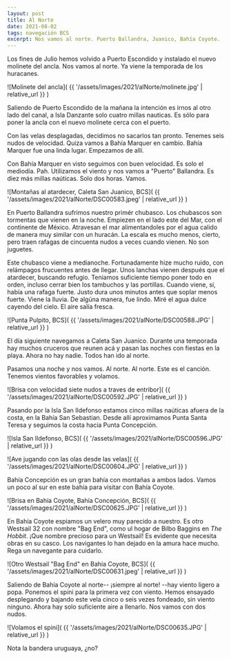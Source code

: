 ```yaml
---
layout: post
title: Al Norte
date: 2021-08-02
tags: navegación BCS
excerpt: Nos vamos al norte. Puerto Ballandra, Juanico, Bahía Coyote.
---
```


Los fines de Julio hemos volvido a Puerto Escondido y instalado el
nuevo molinete del ancla. Nos vamos al norte. Ya viene la temporada de
los huracanes.

![Molinete del ancla](
  {{ '/assets/images/2021/alNorte/molinete.jpg' | relative_url }}
)

Saliendo de Puerto Escondido de la mañana la intención es irnos al otro
lado del canal, a Isla Danzante solo cuatro millas nauticas. Es sólo para
poner la ancla con el nuevo molinete cerca con el puerto.

Con las velas desplagadas, decidimos no sacarlos tan pronto. Tenemes seis
nudos de velocidad. Quiza vamos a Bahía Marquer en cambio. Bahía Marquer fue
una linda lugar. Empezamos de allí.

Con Bahía Marquer en visto seguimos con buen velocidad. Es solo el mediodía.
Pah. Utilizamos el viento y nos vamos a "Puerto" Ballandra. Es diez más
millas naúticas. Solo dos horas. Vamos.

![Montañas al atardecer, Caleta San Juanico, BCS](
  {{ '/assets/images/2021/alNorte/DSC00583.jpeg' | relative_url }}
)

En Puerto Ballandra sufrimos nuestro primér chubasco. Los chubascos son
tormentas que vienen en la noche. Empiezen en el lado este del Mar, con
el continente de México. Atravesan el mar alimentandoles por el agua calido
de manera muy similar con un huracán. La escala es mucho menos, cierto, pero
traen rafagas de cincuenta nudos a veces cuando vienen. No son juguetes.

Este chubasco viene a medianoche. Fortunadamente hize mucho ruido, con
relámpagos frucuentes antes de llegar. Unos lanchas vienen después que el
atardecer, buscando refugio. Teniamos suficiente tiempo poner todo en orden,
incluso cerrar bien los tambuchos y las portillas. Cuando viene, sí, había una
rafaga fuerte. Justo dura unos minutos antes que soplar menos fuerte.  Viene la
lluvia. De algúna manera, fue lindo. Miré el agua dulce cayendo del cielo.
El aire salía fresca.

![Punta Pulpito, BCS](
  {{ '/assets/images/2021/alNorte/DSC00588.JPG' | relative_url }}
)

El día siguiente navegamos a Caleta San Juanico. Durante una temporada hay
muchos cruceros que reunen acá y pasan las noches con fiestas en la playa.
Ahora no hay nadie. Todos han ido al norte.

Pasamos una noche y nos vamos. Al norte. Al norte. Este es el canción.
Tenemos vientos favorables y volamos.

![Brisa con velocidad siete nudos a traves de entribor](
  {{ '/assets/images/2021/alNorte/DSC00592.JPG' | relative_url }}
)

Pasando por la Isla San Ildefonso estamos cinco millas naúticas afuera de
la costa, en la Bahía San Sebastian. Desde allí aproximamos Punta Santa Teresa
y seguimos la costa hacia Punta Concepción.

![Isla San Ildefonso, BCS](
  {{ '/assets/images/2021/alNorte/DSC00596.JPG' | relative_url }}
)

![Ave jugando con las olas desde las velas](
  {{ '/assets/images/2021/alNorte/DSC00604.JPG' | relative_url }}
)

Bahía Concepción es un gran bahía con montañas a ambos lados. Vamos un
poco al sur en este bahía para visitar con Bahía Coyote.

![Brisa en Bahía Coyote, Bahía Concepción, BCS](
  {{ '/assets/images/2021/alNorte/DSC00625.JPG' | relative_url }}
)

En Bahía Coyote espiamos un velero muy parecido a nuestro. Es otro Westsail 32
con nombre "Bag End", como ul hogar de Bilbo Baggins en _The Hobbit_.
¡Que nombre precioso para un Westsail! Es evidente que necesita obras en
su casco. Los navigantes lo han dejado en la amura hace mucho.
Rega un navegante para cuidarlo.

![Otro Westsail "Bag End" en Bahía Coyote, BCS](
  {{ '/assets/images/2021/alNorte/DSC00631.jpeg' | relative_url }}
)

Saliendo de Bahía Coyote al norte-- ¡siempre al norte! --hay viento ligero
a popa. Ponemos el spini para la primera vez con viento. Hemos ensayado
desplegando y bajando este vela cinco o seis vezes fondeado, sin viento
ninguno. Ahora hay solo suficiente aire a llenarlo. Nos vamos con dos nudos.

![Volamos el spini](
  {{ '/assets/images/2021/alNorte/DSC00635.JPG' | relative_url }}
)

Nota la bandera uruguaya, ¿no?

